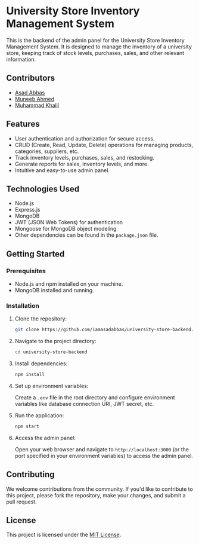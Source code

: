 # University Store Inventory Management System

This is the backend of the admin panel for the University Store Inventory Management System. It is designed to manage the inventory of a university store, keeping track of stock levels, purchases, sales, and other relevant information.

## Contributors

- [Asad Abbas](mailto:khanasad92332@gmail.com)
- [Muneeb Ahmed](mailto:muneebabbasi026@gmail.com)
- [Muhammad Khalil](mailto:iammalikkhalil@outlook.com)

## Features

- User authentication and authorization for secure access.
- CRUD (Create, Read, Update, Delete) operations for managing products, categories, suppliers, etc.
- Track inventory levels, purchases, sales, and restocking.
- Generate reports for sales, inventory levels, and more.
- Intuitive and easy-to-use admin panel.

## Technologies Used

- Node.js
- Express.js
- MongoDB
- JWT (JSON Web Tokens) for authentication
- Mongoose for MongoDB object modeling
- Other dependencies can be found in the `package.json` file.

## Getting Started

### Prerequisites

- Node.js and npm installed on your machine.
- MongoDB installed and running.

### Installation

1. Clone the repository:

   ```bash
   git clone https://github.com/iamasadabbas/university-store-backend.git
   ```

2. Navigate to the project directory:

   ```bash
   cd university-store-backend
   ```

3. Install dependencies:

   ```bash
   npm install
   ```

4. Set up environment variables:

   Create a `.env` file in the root directory and configure environment variables like database connection URI, JWT secret, etc.

5. Run the application:

   ```bash
   npm start
   ```

6. Access the admin panel:

   Open your web browser and navigate to `http://localhost:3000` (or the port specified in your environment variables) to access the admin panel.

## Contributing

We welcome contributions from the community. If you'd like to contribute to this project, please fork the repository, make your changes, and submit a pull request.

## License

This project is licensed under the [MIT License](LICENSE).